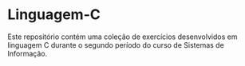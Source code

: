 # Linguagem-C
Este repositório contém uma coleção de exercícios desenvolvidos em linguagem C durante o segundo período do curso de Sistemas de Informação.
